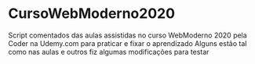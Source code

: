 # CursoWebModerno2020
Script comentados das aulas assistidas no curso WebModerno 2020 pela Coder na Udemy.com para praticar e fixar o aprendizado
Alguns estão tal como nas aulas e outros fiz algumas modificações para testar

